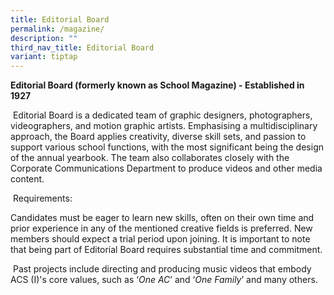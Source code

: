 ```yaml
---
title: Editorial Board
permalink: /magazine/
description: ""
third_nav_title: Editorial Board
variant: tiptap
---
```

<p><strong>Editorial Board (formerly known as School Magazine) - Established in 1927</strong>
</p>
<p>&nbsp;Editorial Board is a dedicated team of graphic designers, photographers,
videographers, and motion graphic artists. Emphasising a multidisciplinary
approach, the Board applies creativity, diverse skill sets, and passion
to support various school functions, with the most significant being the
design of the annual yearbook. The team also collaborates closely with
the Corporate Communications Department to produce videos and other media
content.</p>
<p>&nbsp;Requirements:</p>
<p>Candidates must be eager to learn new skills, often on their own time
and prior experience in any of the mentioned creative fields is preferred.
New members should expect a trial period upon joining. It is important
to note that being part of Editorial Board requires substantial time and
commitment.</p>
<p>&nbsp;Past projects include directing and producing music videos that
embody ACS (I)'s core values, such as ‘<em>One AC</em>’ and ‘<em>One Family</em>’
and many others.</p>